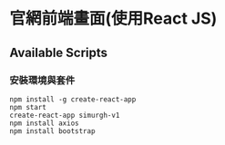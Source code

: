 # 官網前端畫面(使用React JS)

## Available Scripts

### 安裝環境與套件
```
npm install -g create-react-app
npm start
create-react-app simurgh-v1
npm install axios
npm install bootstrap
```
